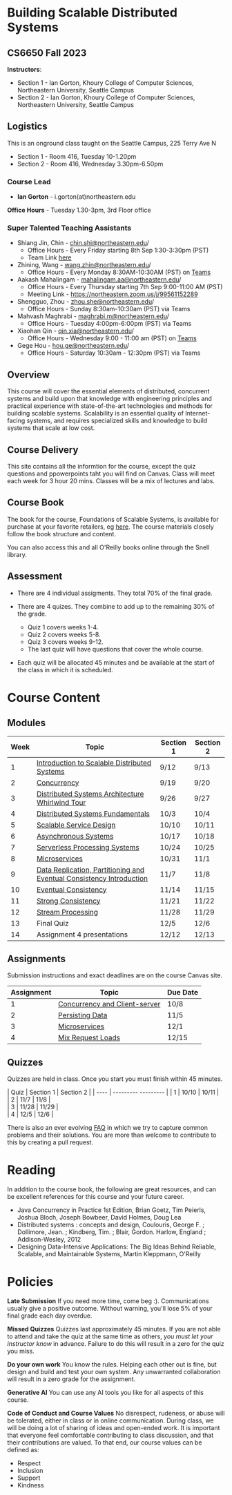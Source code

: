 # Building Scalable Distributed Systems

## CS6650 Fall 2023

**Instructors**: 

* Section 1 - Ian Gorton, Khoury College of Computer Sciences, Northeastern University, Seattle Campus
* Section 2 - Ian Gorton, Khoury College of Computer Sciences, Northeastern University, Seattle Campus

## Logistics

This is an onground class taught on the Seattle Campus, 225 Terry Ave N

* Section 1 - Room 416, Tuesday 10-1.20pm
* Section 2 - Room 416, Wednesday 3.30pm-6.50pm

### Course Lead

* **Ian Gorton** - i.gorton(at)northeastern.edu

**Office Hours** - Tuesday 1.30-3pm, 3rd Floor office

### Super Talented Teaching Assistants

* Shiang Jin, Chin - chin.shi@northeastern.edu/
  * Office Hours - Every Friday starting 8th Sep 1:30-3:30pm (PST)
  * Team Link [here](https://teams.microsoft.com/l/meetup-join/19%3ameeting_YTg5ODRhMTEtNDY2Zi00YjNjLWFmMmEtZTRmMmI0MDZjZGJl%40thread.v2/0?context=%7b%22Tid%22%3a%22a8eec281-aaa3-4dae-ac9b-9a398b9215e7%22%2c%22Oid%22%3a%22ac28dc18-f02c-475d-8e58-af53fd0f6ace%22%7d)
* Zhining, Wang - wang.zhin@northeastern.edu/
  * Office Hours - Every Monday 8:30AM-10:30AM (PST) on [Teams](https://teams.microsoft.com/l/meetup-join/19%3ameeting_YTY1OWExN2ItNjhkMS00YzhlLThmZGMtMjVjYThjNWU3NzU1%40thread.v2/0?context=%7b%22Tid%22%3a%22a8eec281-aaa3-4dae-ac9b-9a398b9215e7%22%2c%22Oid%22%3a%2265862c32-176a-459e-b69f-bf33be3fa56a%22%7d) 
* Aakash Mahalingam - mahalingam.aa@northeastern.edu/
  * Office Hours - Every Thursday starting 7th Sep 9:00-11:00 AM (PST)
  * Meeting Link - https://northeastern.zoom.us/j/99561152289
* Shengguo, Zhou - zhou.she@northeastern.edu/
  * Office Hours - Sunday 8:30am-10:30am (PST) via Teams
* Mahvash Maghrabi - maghrabi.m@northeastern.edu/
  * Office Hours - Tuesday 4:00pm-6:00pm (PST) via Teams
* Xiaohan Qin - qin.xia@northeastern.edu/
  * Office Hours - Wednesday 9:00 - 11:00 am (PST) on [Teams](https://teams.microsoft.com/l/meetup-join/19%3ameeting_NzNlYWIyZjktZjFkMS00OTc1LWI4NTgtMzQ1ZTk2M2NiZjNk%40thread.v2/0?context=%7b%22Tid%22%3a%22a8eec281-aaa3-4dae-ac9b-9a398b9215e7%22%2c%22Oid%22%3a%22a5f1a87f-52bd-48c3-92e2-8430aa5e8eac%22%7d)
* Gege Hou - hou.ge@northeastern.edu/
  * Office Hours - Saturday 10:30am - 12:30pm (PST) via Teams

## Overview

This course will cover the essential elements of distributed, concurrent systems and build upon that knowledge with engineering principles and practical experience with state-of-the-art technologies and methods for building scalable systems. Scalability is an essential quality of Internet-facing systems, and requires specialized skills and knowledge to build systems that scale at low cost. 

## Course Delivery

This site contains all the informtion for the course, except the quiz questions and ppowerpoints taht you will find on Canvas.
Class will meet each week for 3 hour 20 mins. Classes will be a mix of lectures and labs.

## Course Book

The book for the course, Foundations of Scalable Systems, is available for purchase at your favorite retailers, eg [here](https://www.amazon.com/Foundations-Scalable-Systems-Distributed-Architectures/dp/1098106067/ref=asc_df_1098106067/?tag=hyprod-20&linkCode=df0&hvadid=564700895175&hvpos=&hvnetw=g&hvrand=11230893476443846738&hvpone=&hvptwo=&hvqmt=&hvdev=c&hvdvcmdl=&hvlocint=&hvlocphy=9033322&hvtargid=pla-1643586021023&psc=1). The course materials closely follow the book structure and content.

You can also access this and all O'Reilly books online through the Snell library. 

## Assessment

* There are 4 individual assigments. They total 70% of the final grade.

* There are 4 quizes.  They combine to add up to the remaining 30% of the grade. 
  
  * Quiz  1 covers weeks 1-4. 
  * Quiz 2 covers weeks 5-8. 
  * Quiz 3 covers weeks 9-12.
  * The last quiz will have questions that cover the whole course. 

* Each quiz will be allocated 45 minutes and be available at the start of the class in which it is scheduled.

# Course Content

## Modules

| Week | Topic                                                                                                                | Section 1 | Section 2 |
| ---- | -------------------------------------------------------------------------------------------------------------------- | --------- | --------- |
| 1    | [Introduction to Scalable Distributed Systems](https://gortonator.github.io/bsds-6650/Week-1)                        | 9/12      | 9/13      |
| 2    | [Concurrency](http://gortonator.github.io/bsds-6650/Week-2)                                                          | 9/19      | 9/20      |
| 3    | [Distributed Systems Architecture Whirlwind Tour](http://gortonator.github.io/bsds-6650/Week-3)                      | 9/26      | 9/27      |
| 4    | [Distributed Systems Fundamentals](http://gortonator.github.io/bsds-6650/Week-4)                                     | 10/3      | 10/4      |
| 5    | [Scalable Service Design](http://gortonator.github.io/bsds-6650/Week-5)                                              | 10/10     | 10/11     |
| 6    | [Asynchronous Systems](http://gortonator.github.io/bsds-6650/Week-6)                                                 | 10/17     | 10/18     |
| 7    | [Serverless Processing Systems](http://gortonator.github.io/bsds-6650/Week-7)                                        | 10/24     | 10/25     |
| 8    | [Microservices](http://gortonator.github.io/bsds-6650/Week-8)                                                        | 10/31     | 11/1      |
| 9    | [Data Replication, Partitioning and Eventual Consistency Introduction](http://gortonator.github.io/bsds-6650/Week-9) | 11/7      | 11/8      |
| 10   | [Eventual Consistency](http://gortonator.github.io/bsds-6650/Week-10)                                                | 11/14     | 11/15     |
| 11   | [Strong Consistency](http://gortonator.github.io/bsds-6650/Week-11)                                                  | 11/21     | 11/22     |
| 12   | [Stream Processing](http://gortonator.github.io/bsds-6650/Week-12)                       | 11/28     | 11/29     |
| 13   | Final Quiz                                                                                                           | 12/5      | 12/6      |
| 14   | Assignment 4 presentations                                                                                           | 12/12     | 12/13     |

## Assignments

Submission instructions and exact deadlines are on the course Canvas site. 

| Assignment | Topic                                                                                                 | Due Date |
| ---------- | ----------------------------------------------------------------------------------------------------- | -------- |
| 1          | [Concurrency and Client-server](https://gortonator.github.io/bsds-6650/assignments-2022/Assignment-1) | 10/8     |
| 2          | [Persisting Data](https://gortonator.github.io/bsds-6650/assignments-2022/Assignment-2)               | 11/5     |
| 3          | [Microservices](https://gortonator.github.io/bsds-6650/assignments-2022/Assignment-3)                 | 12/1     |
| 4          | [Mix Request Loads](https://gortonator.github.io/bsds-6650/assignments-2022/Assignment-4)             | 12/15    |

## Quizzes

Quizzes are held in class. Once you start you must finish within 45 minutes. 

| Quiz | Section 1 | Section 2 |
| ---- | ---------   --------- |
| 1    | 10/10     |  10/11    |            
| 2    | 11/7      |  11/8     |   
| 3    | 11/28     |  11/29    |              
| 4    | 12/5      |  12/6     |             

There is also an ever evolving [FAQ](https://gortonator.github.io/bsds-6650/FAQ) in which we try to capture common problems and their solutions. 
You are more than welcome to contribute to this by creating a pull request.

# Reading

In addition to the course book,  the following are great resources, and can be excellent references for this course and your future career.

* Java Concurrency in Practice 1st Edition, Brian Goetz, Tim Peierls, Joshua Bloch, Joseph Bowbeer, David Holmes, Doug Lea
* Distributed systems : concepts and design, Coulouris, George F. ; Dollimore, Jean. ; Kindberg, Tim. ; Blair, Gordon. Harlow, England ; Addison-Wesley, 2012
* Designing Data-Intensive Applications: The Big Ideas Behind Reliable, Scalable, and Maintainable Systems, Martin Kleppmann, O'Reilly

# Policies

**Late Submission**
If you need more time, come beg :). Communications usually give a positive outcome.
Without warning, you'll lose 5% of your final grade each day overdue. 

**Missed Quizzes**
Quizzes last approximately 45 minutes. If you are not able to attend and take the quiz at the same time as others, _you must let your instructor know_ in advance. Failure to do this will result in a zero for the quiz you miss. 

**Do your own work**
You know the rules. Helping each other out is fine, but design and build and test your own system. Any unwarranted collaboration will result in a zero grade for the assignment.

**Generative AI** 
You can use any AI tools you like for all aspects of this course.

**Code of Conduct and Course Values** 
No disrespect, rudeness, or abuse will be tolerated, either in class or in online communication. During class, we will be doing a lot of sharing of ideas and open-ended work. It is important that everyone feel comfortable contributing to class discussion, and that their contributions are valued. To that end, our course values can be defined as: 

* Respect 
* Inclusion 
* Support 
* Kindness 
